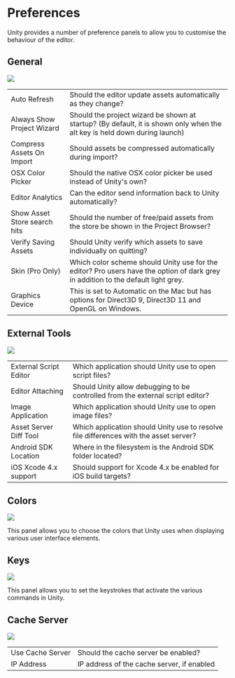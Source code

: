 Preferences
===========


Unity provides a number of preference panels to allow you to customise the behaviour of the editor.

General
-------


![](http://docwiki.hq.unity3d.com/uploads/Main/PrefsGeneral40.png)  


|  |  |
|--|--|
|<span class=component>Auto Refresh</span>|Should the editor update assets automatically as they change?|
|<span class=component>Always Show Project Wizard</span>|Should the project wizard be shown at startup? (By default, it is shown only when the alt key is held down during launch)|
|<span class=component>Compress Assets On Import</span>|Should assets be compressed automatically during import?|
|<span class=component>OSX Color Picker</span>|Should the native OSX color picker be used instead of Unity's own?|
|<span class=component>Editor Analytics</span>|Can the editor send information back to Unity automatically?|
|<span class=component>Show Asset Store search hits</span> |Should the number of free/paid assets from the store be shown in the Project Browser? |
|<span class=component>Verify Saving Assets</span>|Should Unity verify which assets to save individually on quitting?|
|<span class=component>Skin (Pro Only)</span>|Which color scheme should Unity use for the editor? Pro users have the option of dark grey in addition to the default light grey.|
|<span class=component>Graphics Device</span>|This is set to Automatic on the Mac but has options for Direct3D 9, Direct3D 11 and OpenGL on Windows.|

External Tools
--------------


![](http://docwiki.hq.unity3d.com/uploads/Main/PrefsExtTools.png)  


|  |  |
|--|--|
|<span class=component>External Script Editor</span>|Which application should Unity use to open script files?|
|<span class=component>Editor Attaching</span>|Should Unity allow debugging to be controlled from the external script editor?|
|<span class=component>Image Application</span>|Which application should Unity use to open image files?|
|<span class=component>Asset Server Diff Tool</span>|Which application should Unity use to resolve file differences with the asset server?|
|<span class=component>Android SDK Location</span>|Where in the filesystem is the Android SDK folder located?|
|<span class=component>iOS Xcode 4.x support</span>|Should support for Xcode 4.x be enabled for iOS build targets?|


Colors
------


![](http://docwiki.hq.unity3d.com/uploads/Main/PrefsColors.png)  

This panel allows you to choose the colors that Unity uses when displaying various user interface elements.


Keys
----


![](http://docwiki.hq.unity3d.com/uploads/Main/PrefsKeys.png)  

This panel allows you to set the keystrokes that activate the various commands in Unity.


Cache Server
------------


![](http://docwiki.hq.unity3d.com/uploads/Main/PrefsCacheServer35.png)  


|  |  |
|--|--|
|<span class=component>Use Cache Server</span>|Should the cache server be enabled?|
|<span class=component>IP Address</span>|IP address of the cache server, if enabled|
